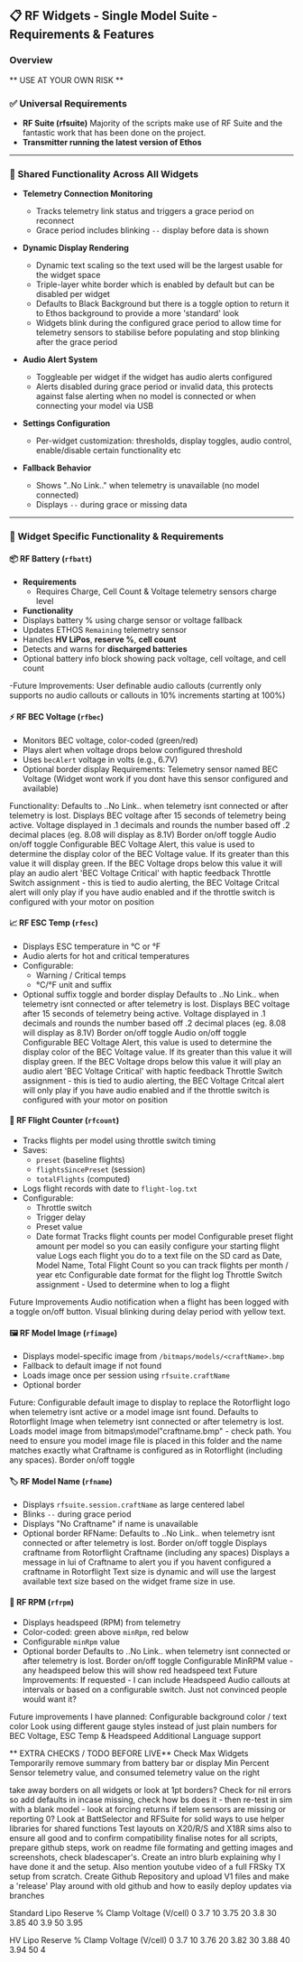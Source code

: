 ## 📋 RF Widgets - Single Model Suite - Requirements & Features

### Overview

** USE AT YOUR OWN RISK **

### ✅ Universal Requirements

- **RF Suite (rfsuite)** Majority of the scripts make use of RF Suite and the fantastic work that has been done on the project.
- **Transmitter running the latest version of Ethos**
---

### 🔁 Shared Functionality Across All Widgets

- **Telemetry Connection Monitoring**
	- Tracks telemetry link status and triggers a grace period on reconnect
	- Grace period includes blinking `--` display before data is shown

- **Dynamic Display Rendering**
	- Dynamic text scaling so the text used will be the largest usable for the widget space
	- Triple-layer white border which is enabled by default but can be disabled per widget
	- Defaults to Black Background but there is a toggle option to return it to Ethos background to provide a more 'standard' look
	- Widgets blink during the configured grace period to allow time for telemetry sensors to stabilise before populating and stop blinking after the grace period

- **Audio Alert System**
	- Toggleable per widget if the widget has audio alerts configured
	- Alerts disabled during grace period or invalid data, this protects against false alerting when no model is connected or when connecting your model via USB

- **Settings Configuration**
	- Per-widget customization: thresholds, display toggles, audio control, enable/disable certain functionality etc

- **Fallback Behavior**
	- Shows "..No Link.." when telemetry is unavailable (no model connected)
	- Displays `--` during grace or missing data
---

### 🎯 Widget Specific Functionality & Requirements

#### 📦 RF Battery (`rfbatt`)

- **Requirements**
	- Requires Charge, Cell Count & Voltage telemetry sensors
	charge level
- **Functionality**
- Displays battery % using charge sensor or voltage fallback
- Updates ETHOS `Remaining` telemetry sensor
- Handles **HV LiPos**, **reserve %**, **cell count**
- Detects and warns for **discharged batteries**
- Optional battery info block showing pack voltage, cell voltage, and cell count

-Future Improvements:
User definable audio callouts (currently only supports no audio callouts or callouts in 10% increments starting at 100%)

#### ⚡ RF BEC Voltage (`rfbec`)
- Monitors BEC voltage, color-coded (green/red)
- Plays alert when voltage drops below configured threshold
- Uses `becAlert` voltage in volts (e.g., 6.7V)
- Optional border display
Requirements: Telemetry sensor named BEC Voltage (Widget wont work if you dont have this sensor configured and available)

Functionality:
Defaults to ..No Link.. when telemetry isnt connected or after telemetry is lost.
Displays BEC voltage after 15 seconds of telemetry being active.
Voltage displayed in .1 decimals and rounds the number based off .2 decimal places (eg. 8.08 will display as 8.1V)
Border on/off toggle
Audio on/off toggle
Configurable BEC Voltage Alert, this value is used to determine the display color of the BEC Voltage value. 
	If its greater than this value it will display green.
	If the BEC Voltage drops below this value it will play an audio alert 'BEC Voltage Critical' with haptic feedback
Throttle Switch assignment - this is tied to audio alerting, the BEC Voltage Critcal alert will only play if you have audio enabled and if the throttle switch is configured with your motor on position

#### 📈 RF ESC Temp (`rfesc`)
- Displays ESC temperature in °C or °F
- Audio alerts for hot and critical temperatures
- Configurable:
  - Warning / Critical temps
  - °C/°F unit and suffix
- Optional suffix toggle and border display
Defaults to ..No Link.. when telemetry isnt connected or after telemetry is lost.
Displays BEC voltage after 15 seconds of telemetry being active.
Voltage displayed in .1 decimals and rounds the number based off .2 decimal places (eg. 8.08 will display as 8.1V)
Border on/off toggle
Audio on/off toggle
Configurable BEC Voltage Alert, this value is used to determine the display color of the BEC Voltage value. 
	If its greater than this value it will display green.
	If the BEC Voltage drops below this value it will play an audio alert 'BEC Voltage Critical' with haptic feedback
Throttle Switch assignment - this is tied to audio alerting, the BEC Voltage Critcal alert will only play if you have audio enabled and if the throttle switch is configured with your motor on position

#### 🛫 RF Flight Counter (`rfcount`)
- Tracks flights per model using throttle switch timing
- Saves:
  - `preset` (baseline flights)
  - `flightsSincePreset` (session)
  - `totalFlights` (computed)
- Logs flight records with date to `flight-log.txt`
- Configurable:
  - Throttle switch
  - Trigger delay
  - Preset value
  - Date format
  Tracks flight counts per model
Configurable preset flight amount per model so you can easily configure your starting flight value
Logs each flight you do to a text file on the SD card as Date, Model Name, Total Flight Count so you can track flights per month / year etc 
Configurable date format for the flight log
Throttle Switch assignment - Used to determine when to log a flight

Future Improvements
Audio notification when a flight has been logged with a toggle on/off button.
Visual blinking during delay period with yellow text.

#### 🖼 RF Model Image (`rfimage`)
- Displays model-specific image from `/bitmaps/models/<craftName>.bmp`
- Fallback to default image if not found
- Loads image once per session using `rfsuite.craftName`
- Optional border

Future:
Configurable default image to display to replace the Rotorflight logo when telemetry isnt active or a model image isnt found.
Defaults to Rotorflight Image when telemetry isnt connected or after telemetry is lost.
Loads model image from bitmaps\model\"craftname.bmp" - check path. You need to ensure you model image file is placed in this folder and the name matches exactly what Craftname is configured as in Rotorflight (including any spaces).
Border on/off toggle

#### 🏷 RF Model Name (`rfname`)
- Displays `rfsuite.session.craftName` as large centered label
- Blinks `--` during grace period
- Displays "No Craftname" if name is unavailable
- Optional border
RFName:
Defaults to ..No Link.. when telemetry isnt connected or after telemetry is lost.
Border on/off toggle
Displays craftname from Rotorflight Craftname (including any spaces)
Displays a message in lui of Craftname to alert you if you havent configured a craftname in Rotorflight
Text size is dynamic and will use the largest available text size based on the widget frame size in use.

#### 🔄 RF RPM (`rfrpm`)
- Displays headspeed (RPM) from telemetry
- Color-coded: green above `minRpm`, red below
- Configurable `minRpm` value
- Optional border
Defaults to ..No Link.. when telemetry isnt connected or after telemetry is lost.
Border on/off toggle
Configurable MinRPM value - any headspeed below this will show red headspeed text
Future Improvements:
If requested - I can include Headspeed Audio callouts at intervals or based on a configurable switch. Just not convinced people would want it?

Future improvements I have planned:
Configurable background color / text color
Look using different gauge styles instead of just plain numbers for BEC Voltage, ESC Temp & Headspeed
Additional Language support

** EXTRA CHECKS / TODO BEFORE LIVE**
Check Max Widgets
Temporarily remove summary from battery bar or display Min Percent Sensor telemetry value, and consumed telemetry value on the right

take away borders on all widgets or look at 1pt borders?
Check for nil errors so add defaults in incase missing, check how bs does it - then re-test in sim with a blank model - look at forcing returns if telem sensors are missing or reporting 0?
Look at BattSelector and RFSuite for solid ways to use helper libraries for shared functions
Test layouts on X20/R/S and X18R sims also to ensure all good and to confirm compatibility
finalise notes for all scripts, prepare github steps, work on readme file formating and getting images and screenshots, check bladescaper's. Create an intro blurb explaining why I have done it and the setup. Also mention youtube video of a full FRSky TX setup from scratch.
Create Github Repository and upload V1 files and make a 'release'
Play around with old github and how to easily deploy updates via branches


Standard Lipo
Reserve %	Clamp Voltage (V/cell)
0			3.7
10			3.75
20			3.8
30			3.85
40			3.9
50			3.95

HV Lipo
Reserve %	Clamp Voltage (V/cell)
0			3.7
10			3.76
20			3.82
30			3.88
40			3.94
50			4
